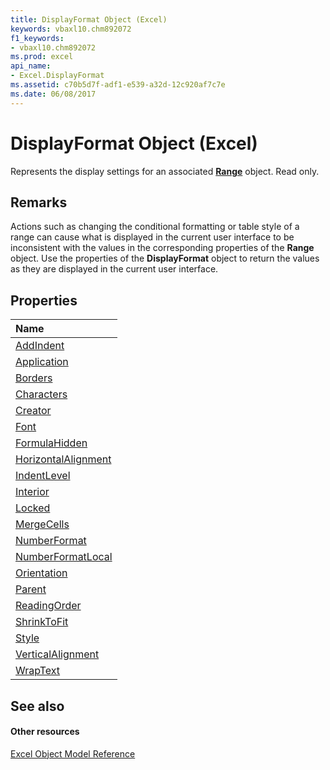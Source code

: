 ```yaml
---
title: DisplayFormat Object (Excel)
keywords: vbaxl10.chm892072
f1_keywords:
- vbaxl10.chm892072
ms.prod: excel
api_name:
- Excel.DisplayFormat
ms.assetid: c70b5d7f-adf1-e539-a32d-12c920af7c7e
ms.date: 06/08/2017
---
```



# DisplayFormat Object (Excel)

Represents the display settings for an associated **[Range](range-object-excel.md)** object. Read only.


## Remarks

Actions such as changing the conditional formatting or table style of a range can cause what is displayed in the current user interface to be inconsistent with the values in the corresponding properties of the **Range** object. Use the properties of the **DisplayFormat** object to return the values as they are displayed in the current user interface.


## Properties



|**Name**|
|:-----|
|[AddIndent](displayformat-addindent-property-excel.md)|
|[Application](displayformat-application-property-excel.md)|
|[Borders](displayformat-borders-property-excel.md)|
|[Characters](displayformat-characters-property-excel.md)|
|[Creator](displayformat-creator-property-excel.md)|
|[Font](displayformat-font-property-excel.md)|
|[FormulaHidden](displayformat-formulahidden-property-excel.md)|
|[HorizontalAlignment](displayformat-horizontalalignment-property-excel.md)|
|[IndentLevel](displayformat-indentlevel-property-excel.md)|
|[Interior](displayformat-interior-property-excel.md)|
|[Locked](displayformat-locked-property-excel.md)|
|[MergeCells](displayformat-mergecells-property-excel.md)|
|[NumberFormat](displayformat-numberformat-property-excel.md)|
|[NumberFormatLocal](displayformat-numberformatlocal-property-excel.md)|
|[Orientation](displayformat-orientation-property-excel.md)|
|[Parent](displayformat-parent-property-excel.md)|
|[ReadingOrder](displayformat-readingorder-property-excel.md)|
|[ShrinkToFit](displayformat-shrinktofit-property-excel.md)|
|[Style](displayformat-style-property-excel.md)|
|[VerticalAlignment](displayformat-verticalalignment-property-excel.md)|
|[WrapText](displayformat-wraptext-property-excel.md)|

## See also


#### Other resources


[Excel Object Model Reference](http://msdn.microsoft.com/library/11ea8598-8a20-92d5-f98b-0da04263bf2c%28Office.15%29.aspx)
